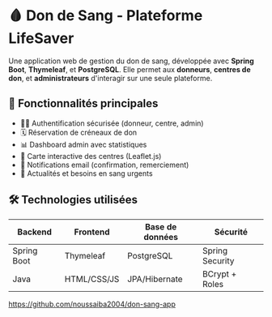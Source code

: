 # 🩸 Don de Sang - Plateforme LifeSaver

Une application web de gestion du don de sang, développée avec **Spring Boot**, **Thymeleaf**, et **PostgreSQL**. Elle permet aux **donneurs**, **centres de don**, et **administrateurs** d'interagir sur une seule plateforme.

## 🌟 Fonctionnalités principales

- 🧑‍💻 Authentification sécurisée (donneur, centre, admin)
- 🗓 Réservation de créneaux de don
- 📊 Dashboard admin avec statistiques
- 📍 Carte interactive des centres (Leaflet.js)
- 📩 Notifications email (confirmation, remerciement)
- 🔔 Actualités et besoins en sang urgents

## 🛠️ Technologies utilisées

| Backend        | Frontend       | Base de données | Sécurité       |
|----------------|----------------|------------------|----------------|
| Spring Boot    | Thymeleaf      | PostgreSQL       | Spring Security |
| Java           | HTML/CSS/JS    | JPA/Hibernate    | BCrypt + Roles |

https://github.com/noussaiba2004/don-sang-app

